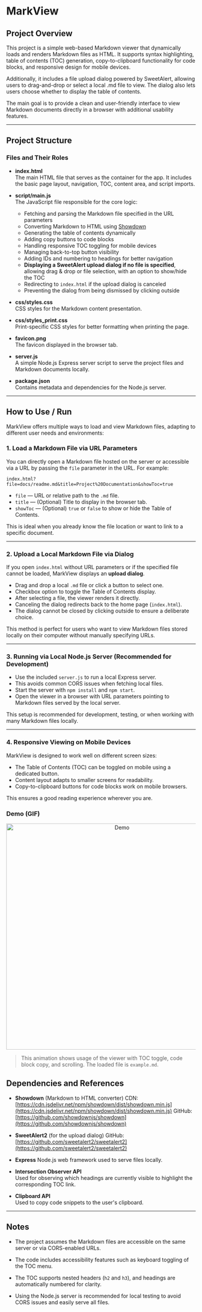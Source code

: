 # MarkView

## Project Overview

This project is a simple web-based Markdown viewer that dynamically loads and renders Markdown files as HTML. It supports syntax highlighting, table of contents (TOC) generation, copy-to-clipboard functionality for code blocks, and responsive design for mobile devices.

Additionally, it includes a file upload dialog powered by SweetAlert, allowing users to drag-and-drop or select a local .md file to view. The dialog also lets users choose whether to display the table of contents.

The main goal is to provide a clean and user-friendly interface to view Markdown documents directly in a browser with additional usability features.

---

## Project Structure

### Files and Their Roles

- **index.html**  
  The main HTML file that serves as the container for the app. It includes the basic page layout, navigation, TOC, content area, and script imports.

- **script/main.js**  
  The JavaScript file responsible for the core logic:

  * Fetching and parsing the Markdown file specified in the URL parameters
  * Converting Markdown to HTML using [Showdown](https://github.com/showdownjs/showdown)
  * Generating the table of contents dynamically
  * Adding copy buttons to code blocks
  * Handling responsive TOC toggling for mobile devices
  * Managing back-to-top button visibility
  * Adding IDs and numbering to headings for better navigation
  * **Displaying a SweetAlert upload dialog if no file is specified**, allowing drag & drop or file selection, with an option to show/hide the TOC
  * Redirecting to `index.html` if the upload dialog is canceled
  * Preventing the dialog from being dismissed by clicking outside

- **css/styles.css**  
  CSS styles for the Markdown content presentation.

- **css/styles_print.css**  
  Print-specific CSS styles for better formatting when printing the page.

- **favicon.png**  
  The favicon displayed in the browser tab.

- **server.js**  
  A simple Node.js Express server script to serve the project files and Markdown documents locally.

- **package.json**  
  Contains metadata and dependencies for the Node.js server.

---

## How to Use / Run

MarkView offers multiple ways to load and view Markdown files, adapting to different user needs and environments:

### 1. Load a Markdown File via URL Parameters

You can directly open a Markdown file hosted on the server or accessible via a URL by passing the `file` parameter in the URL. For example:

```
index.html?file=docs/readme.md&title=Project%20Documentation&showToc=true
```

* `file` — URL or relative path to the `.md` file.
* `title` — (Optional) Title to display in the browser tab.
* `showToc` — (Optional) `true` or `false` to show or hide the Table of Contents.

This is ideal when you already know the file location or want to link to a specific document.

---

### 2. Upload a Local Markdown File via Dialog

If you open `index.html` without URL parameters or if the specified file cannot be loaded, MarkView displays an **upload dialog**.

* Drag and drop a local `.md` file or click a button to select one.
* Checkbox option to toggle the Table of Contents display.
* After selecting a file, the viewer renders it directly.
* Canceling the dialog redirects back to the home page (`index.html`).
* The dialog cannot be closed by clicking outside to ensure a deliberate choice.

This method is perfect for users who want to view Markdown files stored locally on their computer without manually specifying URLs.

---

### 3. Running via Local Node.js Server (Recommended for Development)

* Use the included `server.js` to run a local Express server.
* This avoids common CORS issues when fetching local files.
* Start the server with `npm install` and `npm start`.
* Open the viewer in a browser with URL parameters pointing to Markdown files served by the local server.

This setup is recommended for development, testing, or when working with many Markdown files locally.

---

### 4. Responsive Viewing on Mobile Devices

MarkView is designed to work well on different screen sizes:

* The Table of Contents (TOC) can be toggled on mobile using a dedicated button.
* Content layout adapts to smaller screens for readability.
* Copy-to-clipboard buttons for code blocks work on mobile browsers.

This ensures a good reading experience wherever you are.


### Demo (GIF)

<p align="center">
  <img src="demo.gif" alt="Demo" width="600">
</p>


> This animation shows usage of the viewer with TOC toggle, code block copy, and scrolling. The loaded file is `example.md`.


## Dependencies and References
 
* **Showdown** (Markdown to HTML converter)
  CDN: [https://cdn.jsdelivr.net/npm/showdown/dist/showdown.min.js](https://cdn.jsdelivr.net/npm/showdown/dist/showdown.min.js)
  GitHub: [https://github.com/showdownjs/showdown](https://github.com/showdownjs/showdown)

* **SweetAlert2** (for the upload dialog)
  GitHub: [https://github.com/sweetalert2/sweetalert2](https://github.com/sweetalert2/sweetalert2)

- **Express**
  Node.js web framework used to serve files locally.

- **Intersection Observer API**  
Used for observing which headings are currently visible to highlight the corresponding TOC link.

- **Clipboard API**  
Used to copy code snippets to the user's clipboard.

---

## Notes

- The project assumes the Markdown files are accessible on the same server or via CORS-enabled URLs.

- The code includes accessibility features such as keyboard toggling of the TOC menu.

- The TOC supports nested headers (`h2` and `h3`), and headings are automatically numbered for clarity.

- Using the Node.js server is recommended for local testing to avoid CORS issues and easily serve all files.